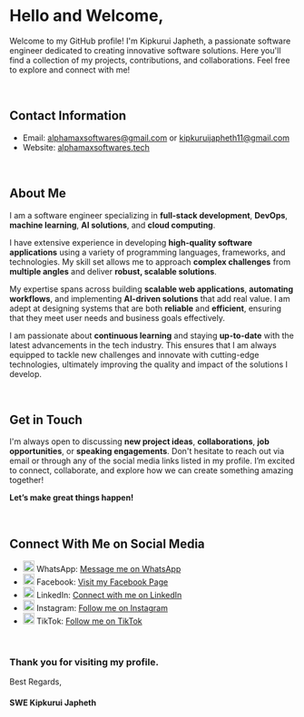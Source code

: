 <h1>Hello and Welcome,</h1>
<p>Welcome to my GitHub profile! I'm Kipkurui Japheth, a passionate software engineer dedicated to creating innovative software solutions. Here you'll find a collection of my projects, contributions, and collaborations. Feel free to explore and connect with me!</p>

<br>

<h2>Contact Information</h2>
<ul>
    <li><span>Email: </span> 
        <a href="mailto:alphamaxsoftwares@gmail.com">alphamaxsoftwares@gmail.com</a> 
        or 
        <a href="mailto:kipkuruijapheth11@gmail.com">kipkuruijapheth11@gmail.com</a>
    </li>
    <li><span>Website: </span> 
        <a href="https://alphamaxsoftwares.tech/">alphamaxsoftwares.tech</a>
    </li>
</ul>

<br>

<h2>About Me</h2>

<p>I am a software engineer specializing in <strong>full-stack development</strong>, <strong>DevOps</strong>, <strong>machine learning</strong>, <strong>AI solutions</strong>, and <strong>cloud computing</strong>.</p>

<p>I have extensive experience in developing <strong>high-quality software applications</strong> using a variety of programming languages, frameworks, and technologies. My skill set allows me to approach <strong>complex challenges</strong> from <strong>multiple angles</strong> and deliver <strong>robust, scalable solutions</strong>.</p>

<p>My expertise spans across building <strong>scalable web applications</strong>, <strong>automating workflows</strong>, and implementing <strong>AI-driven solutions</strong> that add real value. I am adept at designing systems that are both <strong>reliable</strong> and <strong>efficient</strong>, ensuring that they meet user needs and business goals effectively.</p>

<p>I am passionate about <strong>continuous learning</strong> and staying <strong>up-to-date</strong> with the latest advancements in the tech industry. This ensures that I am always equipped to tackle new challenges and innovate with cutting-edge technologies, ultimately improving the quality and impact of the solutions I develop.</p>

<br>

<h2>Get in Touch</h2>
<p>I'm always open to discussing <strong>new project ideas</strong>, <strong>collaborations</strong>, <strong>job opportunities</strong>, or <strong>speaking engagements</strong>. Don't hesitate to reach out via email or through any of the social media links listed in my profile. I’m excited to connect, collaborate, and explore how we can create something amazing together!</p>
<p><strong>Let’s make great things happen!</strong></p>

<br>

<h2>Connect With Me on Social Media</h2>
<ul>
    <li>
        <img src="https://img.icons8.com/color/48/000000/whatsapp.png" alt="WhatsApp Icon" width="20px" height="20px">
        <span>WhatsApp: </span> 
        <a href="https://wa.me/message/NVO42HJZB34IM1">Message me on WhatsApp</a>
    </li>
    <li>
        <img src="https://img.icons8.com/color/48/000000/facebook.png" alt="Facebook Icon" width="20px" height="20px">
        <span>Facebook: </span> 
        <a href="https://www.facebook.com/alphamaxsoftwares/">Visit my Facebook Page</a>
    </li>
    <li>
        <img src="https://img.icons8.com/color/48/000000/linkedin.png" alt="LinkedIn Icon" width="20px" height="20px">
        <span>LinkedIn: </span> 
        <a href="https://www.linkedin.com/in/alphamax-software-international/">Connect with me on LinkedIn</a>
    </li>
    <li>
        <img src="https://img.icons8.com/color/48/000000/instagram-new--v1.png" alt="Instagram Icon" width="20px" height="20px">
        <span>Instagram: </span>
        <a href="https://instagram.com/alphamaxsoftwares">Follow me on Instagram</a>
    </li>
    <li>
        <img src="https://img.icons8.com/color/48/000000/tiktok--v1.png" alt="TikTok Icon" width="20px" height="20px">
        <span>TikTok: </span>
        <a href="https://www.tiktok.com/@alphamaxsoftwares">Follow me on TikTok</a>
    </li>
</ul>

<br>

<h3>Thank you for visiting my profile.</h3>

<p>Best Regards,</p>

<h4>SWE Kipkurui Japheth</h4>

